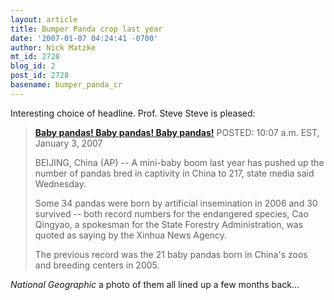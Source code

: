 ```yaml
---
layout: article
title: Bumper Panda crop last year
date: '2007-01-07 04:24:41 -0700'
author: Nick Matzke
mt_id: 2728
blog_id: 2
post_id: 2728
basename: bumper_panda_cr
---
```

Interesting choice of headline.  Prof. Steve Steve is pleased:

> **[Baby pandas! Baby pandas! Baby pandas!](http://www.cnn.com/2007/TECH/science/01/03/china.pandas.ap/index.html)**
> POSTED: 10:07 a.m. EST, January 3, 2007
> 
> BEIJING, China (AP) -- A mini-baby boom last year has pushed up the number of pandas bred in captivity in China to 217, state media said Wednesday.
> 
> Some 34 pandas were born by artificial insemination in 2006 and 30 survived -- both record numbers for the endangered species, Cao Qingyao, a spokesman for the State Forestry Administration, was quoted as saying by the Xinhua News Agency.
> 
> The previous record was the 21 baby pandas born in China's zoos and breeding centers in 2005.

_National Geographic_ a photo of them all lined up a few months back...
